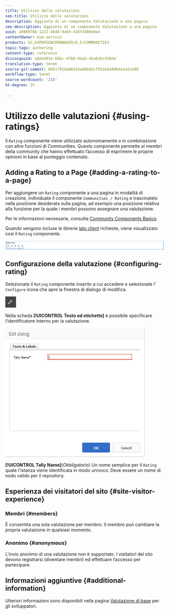 ```yaml
---
title: Utilizzo delle valutazioni
seo-title: Utilizzo delle valutazioni
description: Aggiunta di un componente Valutazione a una pagina
seo-description: Aggiunta di un componente Valutazione a una pagina
uuid: a986970b-1221-4648-9a69-410f4480e0ae
contentOwner: msm-service
products: SG_EXPERIENCEMANAGER/6.5/COMMUNITIES
topic-tags: authoring
content-type: reference
discoiquuid: a0e5491e-66bc-47b0-94a5-45a02bc558da
translation-type: tm+mt
source-git-commit: 0051791da06d15a48b82cf93164a89b4ea42ce98
workflow-type: tm+mt
source-wordcount: '215'
ht-degree: 2%

---
```



# Utilizzo delle valutazioni {#using-ratings}

Il `Rating` componente viene utilizzato autonomamente o in combinazione con altre funzioni di Communities. Questo componente permette ai membri della community che hanno effettuato l’accesso di esprimere le proprie opinioni in base al punteggio contenuto.

## Adding a Rating to a Page {#adding-a-rating-to-a-page}

Per aggiungere un `Rating` componente a una pagina in modalità di creazione, individuate il componente `Communities / Rating` e trascinatelo nella posizione desiderata sulla pagina, ad esempio una posizione relativa alla funzione per la quale i membri possono assegnare una valutazione.

Per le informazioni necessarie, consulta [Community Components Basics](basics.md).

Quando vengono incluse le librerie [lato client](rating-basics.md#essentials-for-client-side) richieste, viene visualizzato così il `Rating` componente.

![valutazione](assets/rating.png)

## Configurazione della valutazione {#configuring-rating}

Selezionate il `Rating` componente inserito a cui accedere e selezionate l’ `Configure` icona che apre la finestra di dialogo di modifica.

![configure-new](assets/configure-new.png)

Nella scheda **[!UICONTROL Testo ed etichette]** è possibile specificare l’identificatore interno per la valutazione.

![tallyname](assets/tallyname.png)

**[!UICONTROL Tally Name]**(*Obbligatorio*) Un nome semplice per il `Rating` quale l&#39;istanza viene identificata in modo univoco. Deve essere un nome di nodo valido per il repository.

## Esperienza dei visitatori del sito {#site-visitor-experience}

### Membri {#members}

È consentita una sola valutazione per membro. Il membro può cambiare la propria valutazione in qualsiasi momento.

### Anonimo {#anonymous}

L&#39;invio anonimo di una valutazione non è supportato. I visitatori del sito devono registrarsi (diventare membri) ed effettuare l’accesso per partecipare.

## Informazioni aggiuntive {#additional-information}

Ulteriori informazioni sono disponibili nella pagina [Valutazione di base](rating-basics.md) per gli sviluppatori.
